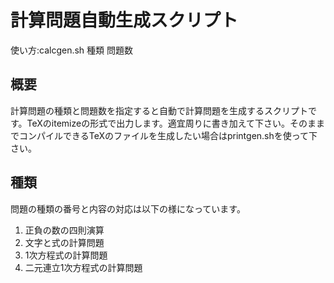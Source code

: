 計算問題自動生成スクリプト
========================
使い方:calcgen.sh  種類 問題数

概要
------------------------------
計算問題の種類と問題数を指定すると自動で計算問題を生成するスクリプトです。TeXのitemizeの形式で出力します。適宜周りに書き加えて下さい。そのままでコンパイルできるTeXのファイルを生成したい場合はprintgen.shを使って下さい。

種類
------------------------------
問題の種類の番号と内容の対応は以下の様になっています。

1. 正負の数の四則演算
2. 文字と式の計算問題
3. 1次方程式の計算問題
4. 二元連立1次方程式の計算問題